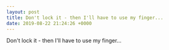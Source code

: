 ```yaml
---
layout: post
title: Don't lock it - then I'll have to use my finger...
date: 2019-08-22 21:24:26 +0000
---
```


Don't lock it - then I'll have to use my finger...

